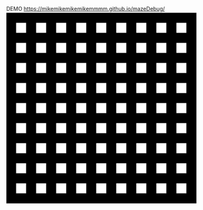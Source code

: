 DEMO https://mikemikemikemikemmmm.github.io/mazeDebug/
![DEMO](https://github.com/mikemikemikemikemmmm/mazeDebug/blob/main/demo.gif)
